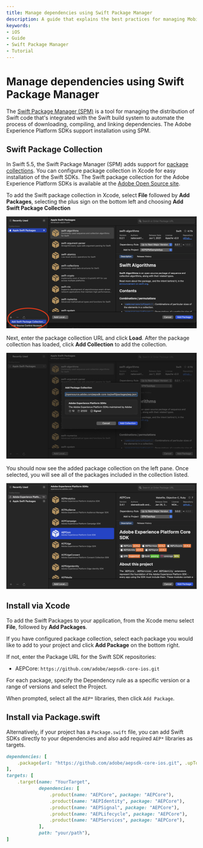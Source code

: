 ```yaml
---
title: Manage dependencies using Swift Package Manager
description: A guide that explains the best practices for managing Mobile SDK dependencies for iOS apps using Swift Package Manager.
keywords:
- iOS
- Guide
- Swift Package Manager
- Tutorial
---
```


# Manage dependencies using Swift Package Manager

The [Swift Package Manager (SPM)](https://www.swift.org/package-manager/) is a tool for managing the distribution of Swift code that's integrated with the Swift build system to automate the process of downloading, compiling, and linking dependencies. The Adobe Experience Platform SDKs support installation using SPM. 

## Swift Package Collection 

In Swift 5.5, the Swift Package Manager (SPM) adds support for [package collections](https://www.swift.org/blog/package-collections). You can configure package collection in Xcode for easy installation of the Swift SDKs. The Swift package collection for the Adobe Experience Platform SDKs is available at the [Adobe Open Source site](https://opensource.adobe.com/aepsdk-core-ios/swift/packages/aep.json).

To add the Swift package collection in Xcode, select **File** followed by **Add Packages**, selecting the plus sign on the bottom left and choosing **Add Swift Package Collection**

![](./assets/manage-spm-dependencies/add-package-collection.png)

Next, enter the package collection URL and click **Load**. After the package collection has loaded, click **Add Collection** to add the collection.

![](./assets/manage-spm-dependencies/add-package-collection-load.png)

You should now see the added package collection on the left pane. Once selected, you will see all of the packages included in the collection listed.

![](./assets/manage-spm-dependencies/package-collection.png)

## Install via Xcode

To add the Swift Packages to your application, from the Xcode menu select **File**, followed by **Add Packages**.

If you have configured package collection, select each package you would like to add to your project and click **Add Package** on the bottom right.

If not, enter the Package URL for the Swift SDK repositories: 

- AEPCore: `https://github.com/adobe/aepsdk-core-ios.git`

For each package, specify the Dependency rule as a specific version or a range of versions and select the Project. 

When prompted, select all the `AEP*` libraries, then click `Add Package`.

## Install via Package.swift

Alternatively, if your project has a `Package.swift` file, you can add Swift SDKs directly to your dependencies and also add required `AEP*` libraries as targets.

```ruby
dependencies: [
    .package(url: "https://github.com/adobe/aepsdk-core-ios.git", .upToNextMajor(from: "3.0.0"))
],
targets: [
    .target(name: "YourTarget",
            dependencies: [
                .product(name: "AEPCore", package: "AEPCore"),
                .product(name: "AEPIdentity", package: "AEPCore"),
                .product(name: "AEPSignal", package: "AEPCore"),
                .product(name: "AEPLifecycle", package: "AEPCore"),
                .product(name: "AEPServices", package: "AEPCore"),
            ],
            path: "your/path"),
]
```
